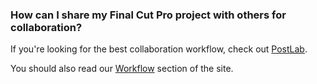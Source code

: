 ### How can I share my Final Cut Pro project with others for collaboration?

If you're looking for the best collaboration workflow, check out [PostLab](/tools/#postlab).

You should also read our [Workflow](/workflow) section of the site.